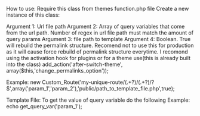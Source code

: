 How to use:
Require this class from themes function.php file
Create a new instance of this class:
 
Argument 1: Url file path
Argument 2: Array of query variables that come from the url path. Number of regex in url file path must match the amount of query params
Argument 3: file path to template
Argument 4: Boolean. True will rebuild the permalink structure. Recomend not to use this for production as it will cause force rebuild of permalink structure everytime. 
            I recomond using the activation hook for plugins or for a theme use(this is already built into the class)
            add_action('after-switch-theme', array($this,'change_permalinks_option'));
 
Example:
new Custom_Route('my-unique-route/(.+?)/(.+?)/?$',array('param_1','param_2'),'public/path_to_template_file.php',true);
 
Template File:
To get the value of query variable do the following
Example:
echo get_query_var('param_1');
  
